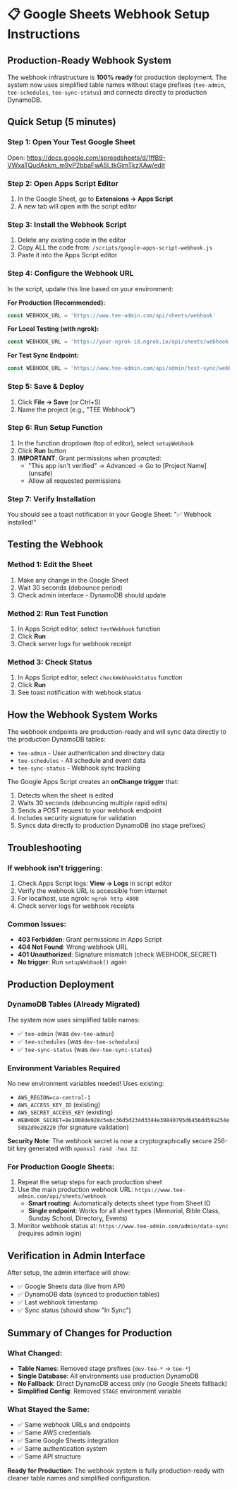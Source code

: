 # 📋 Google Sheets Webhook Setup Instructions

## **Production-Ready Webhook System**

The webhook infrastructure is **100% ready** for production deployment. The system now uses simplified table names without stage prefixes (`tee-admin`, `tee-schedules`, `tee-sync-status`) and connects directly to production DynamoDB.

## **Quick Setup (5 minutes)**

### Step 1: Open Your Test Google Sheet
Open: https://docs.google.com/spreadsheets/d/1ffB9-VWxaTQudAskm_m9vP2bbaFwA5l_tkGimTkzXAw/edit

### Step 2: Open Apps Script Editor
1. In the Google Sheet, go to **Extensions → Apps Script**
2. A new tab will open with the script editor

### Step 3: Install the Webhook Script
1. Delete any existing code in the editor
2. Copy ALL the code from: `/scripts/google-apps-script-webhook.js`
3. Paste it into the Apps Script editor

### Step 4: Configure the Webhook URL
In the script, update this line based on your environment:

**For Production (Recommended):**
```javascript
const WEBHOOK_URL = 'https://www.tee-admin.com/api/sheets/webhook'
```

**For Local Testing (with ngrok):**
```javascript
const WEBHOOK_URL = 'https://your-ngrok-id.ngrok.io/api/sheets/webhook'
```

**For Test Sync Endpoint:**
```javascript
const WEBHOOK_URL = 'https://www.tee-admin.com/api/admin/test-sync/webhook'
```

### Step 5: Save & Deploy
1. Click **File → Save** (or Ctrl+S)
2. Name the project (e.g., "TEE Webhook")

### Step 6: Run Setup Function
1. In the function dropdown (top of editor), select `setupWebhook`
2. Click **Run** button
3. **IMPORTANT**: Grant permissions when prompted:
   - "This app isn't verified" → Advanced → Go to [Project Name] (unsafe)
   - Allow all requested permissions

### Step 7: Verify Installation
You should see a toast notification in your Google Sheet:
"✅ Webhook installed!"

## **Testing the Webhook**

### Method 1: Edit the Sheet
1. Make any change in the Google Sheet
2. Wait 30 seconds (debounce period)
3. Check admin interface - DynamoDB should update

### Method 2: Run Test Function
1. In Apps Script editor, select `testWebhook` function
2. Click **Run**
3. Check server logs for webhook receipt

### Method 3: Check Status
1. In Apps Script editor, select `checkWebhookStatus` function
2. Click **Run**
3. See toast notification with webhook status

## **How the Webhook System Works**

The webhook endpoints are production-ready and will sync data directly to the production DynamoDB tables:
- `tee-admin` - User authentication and directory data
- `tee-schedules` - All schedule and event data  
- `tee-sync-status` - Webhook sync tracking

The Google Apps Script creates an **onChange trigger** that:
1. Detects when the sheet is edited
2. Waits 30 seconds (debouncing multiple rapid edits)
3. Sends a POST request to your webhook endpoint
4. Includes security signature for validation
5. Syncs data directly to production DynamoDB (no stage prefixes)

## **Troubleshooting**

### If webhook isn't triggering:
1. Check Apps Script logs: **View → Logs** in script editor
2. Verify the webhook URL is accessible from internet
3. For localhost, use ngrok: `ngrok http 4000`
4. Check server logs for webhook receipts

### Common Issues:
- **403 Forbidden**: Grant permissions in Apps Script
- **404 Not Found**: Wrong webhook URL
- **401 Unauthorized**: Signature mismatch (check WEBHOOK_SECRET)
- **No trigger**: Run `setupWebhook()` again

## **Production Deployment**

### DynamoDB Tables (Already Migrated)
The system now uses simplified table names:
- ✅ `tee-admin` (was `dev-tee-admin`)  
- ✅ `tee-schedules` (was `dev-tee-schedules`)
- ✅ `tee-sync-status` (was `dev-tee-sync-status`)

### Environment Variables Required
No new environment variables needed! Uses existing:
- `AWS_REGION=ca-central-1`
- `AWS_ACCESS_KEY_ID` (existing)
- `AWS_SECRET_ACCESS_KEY` (existing)
- `WEBHOOK_SECRET=8e1008de928c5ebc36d5d234d3344e39840795d6456dd59a254e58b2d9e20220` (for signature validation)

**Security Note**: The webhook secret is now a cryptographically secure 256-bit key generated with `openssl rand -hex 32`.

### For Production Google Sheets:
1. Repeat the setup steps for each production sheet
2. Use the main production webhook URL: `https://www.tee-admin.com/api/sheets/webhook`
   - **Smart routing**: Automatically detects sheet type from Sheet ID
   - **Single endpoint**: Works for all sheet types (Memorial, Bible Class, Sunday School, Directory, Events)
3. Monitor webhook status at: `https://www.tee-admin.com/admin/data-sync` (requires admin login)

## **Verification in Admin Interface**

After setup, the admin interface will show:
- ✅ Google Sheets data (live from API)
- ✅ DynamoDB data (synced to production tables)
- ✅ Last webhook timestamp
- ✅ Sync status (should show "In Sync")

## **Summary of Changes for Production**

### What Changed:
- **Table Names**: Removed stage prefixes (`dev-tee-*` → `tee-*`)
- **Single Database**: All environments use production DynamoDB
- **No Fallback**: Direct DynamoDB access only (no Google Sheets fallback)
- **Simplified Config**: Removed `STAGE` environment variable

### What Stayed the Same:
- ✅ Same webhook URLs and endpoints
- ✅ Same AWS credentials  
- ✅ Same Google Sheets integration
- ✅ Same authentication system
- ✅ Same API structure

**Ready for Production**: The webhook system is fully production-ready with cleaner table names and simplified configuration.